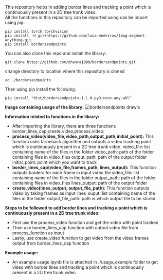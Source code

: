 This repository helps in adding border lines and tracking a point which is continuously present in a 2D tree trunk video.  
All the functions in this repository can be imported using can be import using pip:  
```
pip install torch torchvision
pip install -U git+https://github.com/luca-medeiros/lang-segment-anything.git
pip install bordersandpoints
```
You can also clone this repo and install the library:
```
git clone https://github.com/dhanraj989/bordersandpoints.git
```
change directory to location where this repository is cloned
```
cd ./bordersandpoints
```
Then using pip install the following:  
```
pip install "dist/bordersandpoints-1.1.0-py3-none-any.whl"
```
**Image containing usage of the library:**
![bordersandpoints drawio](https://github.com/dhanraj989/bordersandpoints/assets/75594686/6037b10c-2afe-4976-834f-dfe0aaecba02)  

**Information related to functions in the library:**
* After importing the library, there are three functions border_lines_cap,create_video,process_video:
* **process_video(video_file,video_path,output_path,initial_point):** This function uses farneback algorithm and outputs a video tracking point which is continuously present in a 2D tree trunk video.
  video_file: list containing name of the files in the folder
  video_path: path of the folder containing files in video_files
  output_path: path of the output folder
  initial_point: point which you want to track
* **border_lines_cap(video_file,frames_path, lines_output):** This function outputs borders for each frame in input video file
  video_file: list containing name of the files in the folder
  output_path: path of the folder containing files in video_files
  lines_output: path of the output folder
* **create_video(lines_output, output_file_path):** This function outputs video by taking frames as input
  lines_ouput: list containing name of the files in the folder
  output_file_path: path in which output file to be stored


**Steps to be followed to add border lines and tracking a point which is continuously present in a 2D tree trunk video:**  
* First use the process_video function and get the video with point tracked
* Then use border_lines_cap function with output video file from process_function as input
* Lastly, use create_video function to get video from the video frames output from border_lines_cap function


**Example usage:**
* An example usage ipynb file is attached in ./usage_example folder to get video with border lines and tracking a point which is continuously present in a 2D tree trunk video
